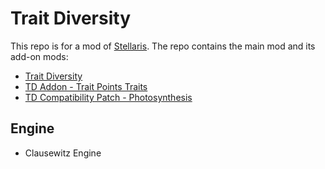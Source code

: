 # Trait Diversity

This repo is for a mod of [Stellaris](https://store.steampowered.com/app/281990/Stellaris, "Stellaris on Steam"). The repo contains the main mod and its add-on mods:
* [Trait Diversity](https://steamcommunity.com/sharedfiles/filedetails/?id=1928831043, "Trait Diversity on Steam Workshop")
* [TD Addon - Trait Points Traits](https://steamcommunity.com/sharedfiles/filedetails/?id=1934610438, "TD - Trait Points Traits on Steam Workshop")
* [TD Compatibility Patch - Photosynthesis](https://steamcommunity.com/sharedfiles/filedetails/?id=1956528344, "TD - Photosynthesis on Steam Workshop")

## Engine

* Clausewitz Engine
